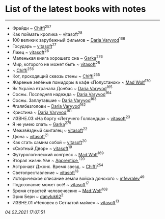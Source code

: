 # List of the latest books with notes
---

* Фрайди ~ [Chiffi](users/105/105831994080785626680-google)<sup>257</sup>
* Как поймать кролика ~ [vitasoft](users/474/47446642-vkontakte)<sup>28</sup>
* 100 великих зарубежный фильмов ~ [Daria Varyvod](users/829/829893410524253-facebook)<sup>166</sup>
* Государь ~ [vitasoft](users/474/47446642-vkontakte)<sup>27</sup>
* Лжец ~ [vitasoft](users/474/47446642-vkontakte)<sup>26</sup>
* Маленькая книга хорошего сна ~ [Garka](users/115/115753719718250012620-google)<sup>276</sup>
* Мир, которого не может быть ~ [vitasoft](users/474/47446642-vkontakte)<sup>25</sup>
*  ~ [Chiffi](users/105/105831994080785626680-google)<sup>256</sup>
* Кот, проходящий сквозь стены ~ [Chiffi](users/105/105831994080785626680-google)<sup>255</sup>
* Жареные зелёные помидоры в кафе «Полустанок» ~ [Mad Wolf](users/947/94738840-vkontakte)<sup>170</sup>
* Як Україна втрачала Донбас ~ [Daria Varyvod](users/829/829893410524253-facebook)<sup>165</sup>
* Сосны. Последняя надежда ~ [Daria Varyvod](users/829/829893410524253-facebook)<sup>164</sup>
* Сосны. Заплутавшие ~ [Daria Varyvod](users/829/829893410524253-facebook)<sup>163</sup>
* #галябезголови ~ [Daria Varyvod](users/829/829893410524253-facebook)<sup>162</sup>
* Кристина ~ [Daria Varyvod](users/829/829893410524253-facebook)<sup>161</sup>
* ИЗВНЕ.03 «На борту «Летучего Голландца» ~ [vitasoft](users/474/47446642-vkontakte)<sup>23</sup>
* Я не умею спать ~ [Garka](users/115/115753719718250012620-google)<sup>275</sup>
* Межзвёздный скиталец ~ [vitasoft](users/474/47446642-vkontakte)<sup>22</sup>
* Дюна ~ [vitasoft](users/474/47446642-vkontakte)<sup>21</sup>
* Как стать самим собой ~ [vitasoft](users/474/47446642-vkontakte)<sup>20</sup>
* «Скотный Двор» ~ [vitasoft](users/474/47446642-vkontakte)<sup>19</sup>
* Футурологический конгресс ~ [Mad Wolf](users/947/94738840-vkontakte)<sup>169</sup>
* Вторая жизнь Уве ~ [Apprentice ](users/528/52821952-vkontakte)<sup>120</sup>
* Астронавт Джонс. Время звезд. ~ [Chiffi](users/105/105831994080785626680-google)<sup>254</sup>
* Светопреставление ~ [vitasoft](users/474/47446642-vkontakte)<sup>18</sup>
* Историческое описание земли войска донского ~ [mfevralev](users/140/140966150-vkontakte)<sup>49</sup>
* Подсознание может всё! ~ [vitasoft](users/474/47446642-vkontakte)<sup>17</sup>
* Бремя страстей человеческих ~ [Mad Wolf](users/947/94738840-vkontakte)<sup>168</sup>
* Эрик Берн ~ [danyluk62](users/374/374149854-vkontakte)<sup>2</sup>
* ИЗВНЕ.01 «Человек в Сетчатой майке» ~ [vitasoft](users/474/47446642-vkontakte)<sup>13</sup>


_04.02.2021 17:07:51_
